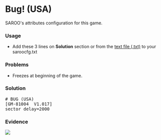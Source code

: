 # Bug! (USA)

SAROO's attributes configuration for this game.

### Usage

- Add these 3 lines on **Solution** section or from the [text file (.txt)](./config.txt) to your saroocfg.txt

### Problems

- Freezes at beginning of the game.

### Solution

<pre># BUG (USA)
[GM-81004  V1.017]
sector_delay=2000</pre>

### Evidence

[![](https://img.youtube.com/vi/P4SlEjedq0Q/0.jpg)](https://youtu.be/P4SlEjedq0Q)
